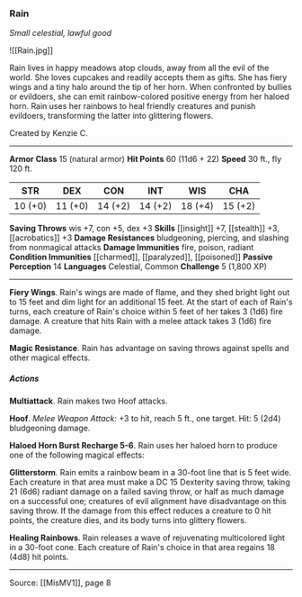 ### Rain
_Small celestial, lawful good_

![[Rain.jpg]]

Rain lives in happy meadows atop clouds, away from all the evil of the world. She loves cupcakes and readily accepts them as gifts. She has fiery wings and a tiny halo around the tip of her horn. When confronted by bullies or evildoers, she can emit rainbow-colored positive energy from her haloed horn. Rain uses her rainbows to heal friendly creatures and punish evildoers, transforming the latter into glittering flowers.

Created by Kenzie C.

---

**Armor Class** 15 (natural armor)
**Hit Points** 60 (11d6 + 22)
**Speed** 30 ft., fly 120 ft.

| STR     | DEX     | CON     | INT     | WIS     | CHA     |
|---------|---------|---------|---------|---------|---------|
| 10 (+0) | 11 (+0) | 14 (+2) | 14 (+2) | 18 (+4) | 15 (+2) |

**Saving Throws** wis +7, con +5, dex +3
**Skills** [[insight]] +7, [[stealth]] +3, [[acrobatics]] +3
**Damage Resistances** bludgeoning, piercing, and slashing from nonmagical attacks
**Damage Immunities** fire, poison, radiant
**Condition Immunities** [[charmed]], [[paralyzed]], [[poisoned]]
**Passive Perception** 14
**Languages** Celestial, Common
**Challenge** 5 (1,800 XP)

---

**Fiery Wings**. Rain's wings are made of flame, and they shed bright light out to 15 feet and dim light for an additional 15 feet. At the start of each of Rain's turns, each creature of Rain's choice within 5 feet of her takes 3 (1d6) fire damage. A creature that hits Rain with a melee attack takes 3 (1d6) fire damage.

**Magic Resistance**. Rain has advantage on saving throws against spells and other magical effects.

##### Actions
**Multiattack**. Rain makes two Hoof attacks.

**Hoof**. _Melee Weapon Attack:_ +3 to hit, reach 5 ft., one target. Hit: 5 (2d4) bludgeoning damage.

**Haloed Horn Burst Recharge 5-6**. Rain uses her haloed horn to produce one of the following magical effects:

**Glitterstorm**. Rain emits a rainbow beam in a 30-foot line that is 5 feet wide. Each creature in that area must make a DC 15 Dexterity saving throw, taking 21 (6d6) radiant damage on a failed saving throw, or half as much damage on a successful one; creatures of evil alignment have disadvantage on this saving throw. If the damage from this effect reduces a creature to 0 hit points, the creature dies, and its body turns into glittery flowers.

**Healing Rainbows**. Rain releases a wave of rejuvenating multicolored light in a 30-foot cone. Each creature of Rain's choice in that area regains 18 (4d8) hit points.


---

Source: [[MisMV1]], page 8